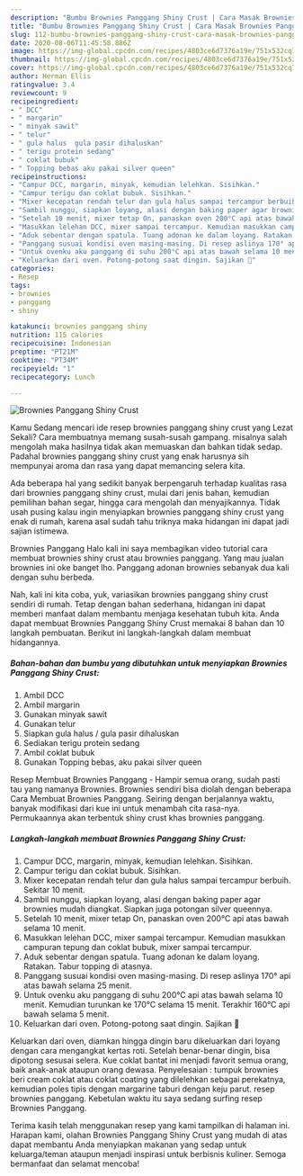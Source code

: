 ```yaml
---
description: "Bumbu Brownies Panggang Shiny Crust | Cara Masak Brownies Panggang Shiny Crust Yang Enak Dan Lezat"
title: "Bumbu Brownies Panggang Shiny Crust | Cara Masak Brownies Panggang Shiny Crust Yang Enak Dan Lezat"
slug: 112-bumbu-brownies-panggang-shiny-crust-cara-masak-brownies-panggang-shiny-crust-yang-enak-dan-lezat
date: 2020-08-06T11:45:58.886Z
image: https://img-global.cpcdn.com/recipes/4803ce6d7376a19e/751x532cq70/brownies-panggang-shiny-crust-foto-resep-utama.jpg
thumbnail: https://img-global.cpcdn.com/recipes/4803ce6d7376a19e/751x532cq70/brownies-panggang-shiny-crust-foto-resep-utama.jpg
cover: https://img-global.cpcdn.com/recipes/4803ce6d7376a19e/751x532cq70/brownies-panggang-shiny-crust-foto-resep-utama.jpg
author: Herman Ellis
ratingvalue: 3.4
reviewcount: 9
recipeingredient:
- " DCC"
- " margarin"
- " minyak sawit"
- " telur"
- " gula halus  gula pasir dihaluskan"
- " terigu protein sedang"
- " coklat bubuk"
- " Topping bebas aku pakai silver queen"
recipeinstructions:
- "Campur DCC, margarin, minyak, kemudian lelehkan. Sisihkan."
- "Campur terigu dan coklat bubuk. Sisihkan."
- "Mixer kecepatan rendah telur dan gula halus sampai tercampur berbuih. Sekitar 10 menit."
- "Sambil nunggu, siapkan loyang, alasi dengan baking paper agar brownies mudah diangkat. Siapkan juga potongan silver queennya."
- "Setelah 10 menit, mixer tetap On, panaskan oven 200°C api atas bawah selama 10 menit."
- "Masukkan lelehan DCC, mixer sampai tercampur. Kemudian masukkan campuran tepung dan coklat bubuk, mixer sampai tercampur."
- "Aduk sebentar dengan spatula. Tuang adonan ke dalam loyang. Ratakan. Tabur topping di atasnya."
- "Panggang susuai kondisi oven masing-masing. Di resep aslinya 170° api atas bawah selama 25 menit."
- "Untuk ovenku aku panggang di suhu 200°C api atas bawah selama 10 menit. Kemudian turunkan ke 170°C selama 15 menit. Terakhir 160°C api bawah selama 5 menit."
- "Keluarkan dari oven. Potong-potong saat dingin. Sajikan 🤗"
categories:
- Resep
tags:
- brownies
- panggang
- shiny

katakunci: brownies panggang shiny 
nutrition: 115 calories
recipecuisine: Indonesian
preptime: "PT21M"
cooktime: "PT34M"
recipeyield: "1"
recipecategory: Lunch

---
```



![Brownies Panggang Shiny Crust](https://img-global.cpcdn.com/recipes/4803ce6d7376a19e/751x532cq70/brownies-panggang-shiny-crust-foto-resep-utama.jpg)

Kamu Sedang mencari ide resep brownies panggang shiny crust yang Lezat Sekali? Cara membuatnya memang susah-susah gampang. misalnya salah mengolah maka hasilnya tidak akan memuaskan dan bahkan tidak sedap. Padahal brownies panggang shiny crust yang enak harusnya sih mempunyai aroma dan rasa yang dapat memancing selera kita.

Ada beberapa hal yang sedikit banyak berpengaruh terhadap kualitas rasa dari brownies panggang shiny crust, mulai dari jenis bahan, kemudian pemilihan bahan segar, hingga cara mengolah dan menyajikannya. Tidak usah pusing kalau ingin menyiapkan brownies panggang shiny crust yang enak di rumah, karena asal sudah tahu triknya maka hidangan ini dapat jadi sajian istimewa.

Brownies Panggang Halo kali ini saya membagikan video tutorial cara membuat brownies shiny crust atau brownies panggang. Yang mau jualan brownies ini oke banget lho. Panggang adonan brownies sebanyak dua kali dengan suhu berbeda.


Nah, kali ini kita coba, yuk, variasikan brownies panggang shiny crust sendiri di rumah. Tetap dengan bahan sederhana, hidangan ini dapat memberi manfaat dalam membantu menjaga kesehatan tubuh kita. Anda dapat membuat Brownies Panggang Shiny Crust memakai 8 bahan dan 10 langkah pembuatan. Berikut ini langkah-langkah dalam membuat hidangannya.

<!--inarticleads1-->

##### Bahan-bahan dan bumbu yang dibutuhkan untuk menyiapkan Brownies Panggang Shiny Crust:

1. Ambil  DCC
1. Ambil  margarin
1. Gunakan  minyak sawit
1. Gunakan  telur
1. Siapkan  gula halus / gula pasir dihaluskan
1. Sediakan  terigu protein sedang
1. Ambil  coklat bubuk
1. Gunakan  Topping bebas, aku pakai silver queen


Resep Membuat Brownies Panggang - Hampir semua orang, sudah pasti tau yang namanya Brownies. Brownies sendiri bisa diolah dengan beberapa Cara Membuat Brownies Panggang. Seiring dengan berjalannya waktu, banyak modifikasi dari kue ini untuk menambah cita rasa-nya. Permukaannya akan terbentuk shiny crust khas brownies panggang. 

<!--inarticleads2-->

##### Langkah-langkah membuat Brownies Panggang Shiny Crust:

1. Campur DCC, margarin, minyak, kemudian lelehkan. Sisihkan.
1. Campur terigu dan coklat bubuk. Sisihkan.
1. Mixer kecepatan rendah telur dan gula halus sampai tercampur berbuih. Sekitar 10 menit.
1. Sambil nunggu, siapkan loyang, alasi dengan baking paper agar brownies mudah diangkat. Siapkan juga potongan silver queennya.
1. Setelah 10 menit, mixer tetap On, panaskan oven 200°C api atas bawah selama 10 menit.
1. Masukkan lelehan DCC, mixer sampai tercampur. Kemudian masukkan campuran tepung dan coklat bubuk, mixer sampai tercampur.
1. Aduk sebentar dengan spatula. Tuang adonan ke dalam loyang. Ratakan. Tabur topping di atasnya.
1. Panggang susuai kondisi oven masing-masing. Di resep aslinya 170° api atas bawah selama 25 menit.
1. Untuk ovenku aku panggang di suhu 200°C api atas bawah selama 10 menit. Kemudian turunkan ke 170°C selama 15 menit. Terakhir 160°C api bawah selama 5 menit.
1. Keluarkan dari oven. Potong-potong saat dingin. Sajikan 🤗


Keluarkan dari oven, diamkan hingga dingin baru dikeluarkan dari loyang dengan cara mengangkat kertas roti. Setelah benar-benar dingin, bisa dipotong sesusai selera. Kue coklat bantat ini menjadi favorit semua orang, baik anak-anak ataupun orang dewasa. Penyelesaian : tumpuk brownies beri cream coklat atau coklat coating yang dilelehkan sebagai perekatnya, kemudian poles tipis dengan margarine taburi dengan keju parut. resep brownies panggang. Kebetulan waktu itu saya sedang surfing resep Brownies Panggang. 

Terima kasih telah menggunakan resep yang kami tampilkan di halaman ini. Harapan kami, olahan Brownies Panggang Shiny Crust yang mudah di atas dapat membantu Anda menyiapkan makanan yang sedap untuk keluarga/teman ataupun menjadi inspirasi untuk berbisnis kuliner. Semoga bermanfaat dan selamat mencoba!
